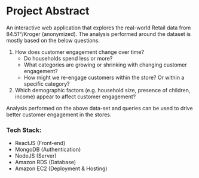 # Project Abstract

An interactive web application that explores the real-world Retail data from 84.51°/Kroger (anonymized). 
The analysis performed around the dataset is mostly based on the below questions.
1. How does customer engagement change over time?
	- Do households spend less or more?
	- What categories are growing or shrinking with changing customer engagement?
	- How might we re-engage customers within the store? Or within a specific category?
2. Which demographic factors (e.g. household size, presence of children, income) appear to affect customer engagement?

Analysis performed on the above data-set and queries can be used to drive better customer engagement in the stores.

### Tech Stack:
- ReactJS (Front-end)
- MongoDB (Authentication)
- NodeJS (Server)
- Amazon RDS (Database)
- Amazon EC2 (Deployment & Hosting)

